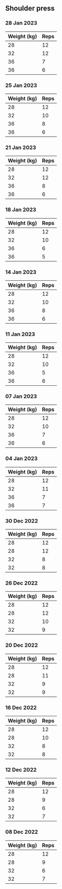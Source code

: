 ## Shoulder press

### 28 Jan 2023

| Weight (kg) | Reps |
| ----------- | ---- |
| 28 | 12 |
| 32 | 12 |
| 36 | 7 |
| 36 | 6 |

### 25 Jan 2023

| Weight (kg) | Reps |
| ----------- | ---- |
| 28 | 12 |
| 32 | 10 |
| 36 | 8 |
| 36 | 6 |

### 21 Jan 2023

| Weight (kg) | Reps |
| ----------- | ---- |
| 28 | 12 |
| 32 | 12 |
| 36 | 8 |
| 36 | 6 |

### 18 Jan 2023

| Weight (kg) | Reps |
| ----------- | ---- |
| 28 | 12 |
| 32 | 10 |
| 36 | 6 |
| 36 | 5 |

### 14 Jan 2023

| Weight (kg) | Reps |
| ----------- | ---- |
| 28 | 12 |
| 32 | 10 |
| 36 | 8 |
| 36 | 6 |

### 11 Jan 2023

| Weight (kg) | Reps |
| ----------- | ---- |
| 28 | 12 |
| 32 | 10 |
| 36 | 5 |
| 36 | 6 |

### 07 Jan 2023

| Weight (kg) | Reps |
| ----------- | ---- |
| 28 | 12 |
| 32 | 10 |
| 36 | 7 |
| 36 | 6 |

### 04 Jan 2023

| Weight (kg) | Reps |
| ----------- | ---- |
| 28 | 12 |
| 32 | 11 |
| 36 | 7 |
| 36 | 7 |

### 30 Dec 2022

| Weight (kg) | Reps |
| ----------- | ---- |
| 28 | 12 |
| 28 | 12 |
| 32 | 8 |
| 32 | 8 |

### 26 Dec 2022

| Weight (kg) | Reps |
| ----------- | ---- |
| 28 | 12 |
| 28 | 12 |
| 32 | 10 |
| 32 | 9 |

### 20 Dec 2022

| Weight (kg) | Reps |
| ----------- | ---- |
| 28 | 12 |
| 28 | 11 |
| 32 | 9 |
| 32 | 9 |

### 16 Dec 2022

| Weight (kg) | Reps |
| ----------- | ---- |
| 28 | 12 |
| 28 | 10 |
| 32 | 8 |
| 32 | 8 |

### 12 Dec 2022

| Weight (kg) | Reps |
| ----------- | ---- |
| 28 | 12 |
| 28 | 9 |
| 32 | 6 |
| 32 | 7 |

### 08 Dec 2022

| Weight (kg) | Reps |
| ----------- | ---- |
| 28 | 12 |
| 28 | 9 |
| 32 | 6 |
| 32 | 7 |